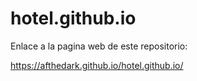 # hotel.github.io



Enlace a la pagina web de este repositorio:

https://afthedark.github.io/hotel.github.io/